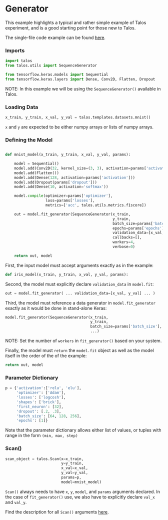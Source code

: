 # Generator

This example highlights a typical and rather simple example of Talos experiment, and is a good starting point for those new to Talos.

The single-file code example can be found [here](Examples_Generator_Code.md).

### Imports

```python
import talos
from talos.utils import SequenceGenerator

from tensorflow.keras.models import Sequential
from tensorflow.keras.layers import Dense, Conv2D, Flatten, Dropout
```
NOTE: In this example we will be using the `SequenceGenerator()` available in Talos.


### Loading Data
```python
x_train, y_train, x_val, y_val = talos.templates.datasets.mnist()
```
`x` and `y` are expected to be either numpy arrays or lists of numpy arrays.

### Defining the Model
```python

def mnist_model(x_train, y_train, x_val, y_val, params):

    model = Sequential()
    model.add(Conv2D(32, kernel_size=(3, 3), activation=params['activation'], input_shape=(28, 28, 1)))
    model.add(Flatten())
    model.add(Dense(128, activation=params['activation']))
    model.add(Dropout(params['dropout']))
    model.add(Dense(10, activation='softmax'))

    model.compile(optimizer=params['optimizer'],
                  loss=params['losses'],
                  metrics=['acc', talos.utils.metrics.f1score])

    out = model.fit_generator(SequenceGenerator(x_train,
                                                y_train,
                                                batch_size=params['batch_size']),
                                                epochs=params['epochs'],
                                                validation_data=[x_val, y_val],
                                                callbacks=[],
                                                workers=4,
                                                verbose=0)

    return out, model
```

First, the input model must accept arguments exactly as in the example:

```python
def iris_model(x_train, y_train, x_val, y_val, params):
```

Second, the model must explicitly declare `validation_data` in `model.fit`:

```python
out = model.fit_generator( ... validation_data=[x_val, y_val] ... )
```

Third, the model must reference a data generator in `model.fit_generator` exactly as it would be done in stand-alone Keras:

```python
model.fit_generator(SequenceGenerator(x_train,
                                      y_train,
                                      batch_size=params['batch_size'],
                                      ...)
```

NOTE: Set the number of `workers` in `fit_generator()` based on your system.

Finally, the model must `return` the `model.fit` object as well as the model itself in the order of the of the example:

```python
return out, model
```


### Parameter Dictionary
```python
p = {'activation':['relu', 'elu'],
     'optimizer': ['Adam'],
     'losses': ['logcosh'],
     'shapes': ['brick'],
     'first_neuron': [32],
     'dropout': [.2, .3],
     'batch_size': [64, 128, 256],
     'epochs': [1]}
```

Note that the parameter dictionary allows either list of values, or tuples with range in the form `(min, max, step)`


### Scan()
```python
scan_object = talos.Scan(x=x_train,
                         y=y_train,
                         x_val=x_val,
                         y_val=y_val,
                         params=p,
                         model=mnist_model)
```

`Scan()` always needs to have `x`, `y`, `model`, and `params` arguments declared. In the case of `fit_generator()` use, we also have to explicitly declare `val_x` and `val_y`.

Find the description for all `Scan()` arguments [here](Scan.md#scan-arguments).
